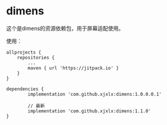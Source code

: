 # dimens

这个是dimens的资源依赖包，用于屏幕适配使用。

使用：

	allprojects {
		repositories {
			...
			maven { url 'https://jitpack.io' }
		}
	}	    
  
  	dependencies {
	        implementation 'com.github.xjxlx:dimens:1.0.0.0.1'
		
		    // 最新
            implementation 'com.github.xjxlx:dimens:1.1.0'
	}

